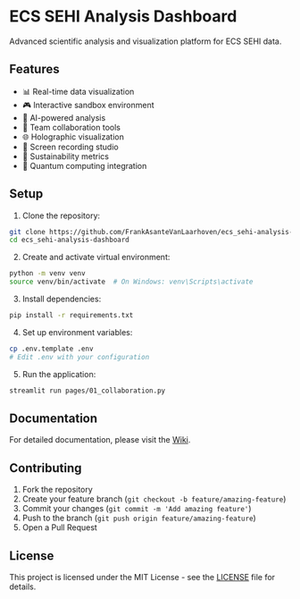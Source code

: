 # ECS SEHI Analysis Dashboard

Advanced scientific analysis and visualization platform for ECS SEHI data.

## Features

- 📊 Real-time data visualization
- 🎮 Interactive sandbox environment
- 🤖 AI-powered analysis
- 👥 Team collaboration tools
- 🌐 Holographic visualization
- 🎥 Screen recording studio
- 🌱 Sustainability metrics
- 🔮 Quantum computing integration

## Setup

1. Clone the repository:
```bash
git clone https://github.com/FrankAsanteVanLaarhoven/ecs_sehi-analysis-dashboard.git
cd ecs_sehi-analysis-dashboard
```

2. Create and activate virtual environment:
```bash
python -m venv venv
source venv/bin/activate  # On Windows: venv\Scripts\activate
```

3. Install dependencies:
```bash
pip install -r requirements.txt
```

4. Set up environment variables:
```bash
cp .env.template .env
# Edit .env with your configuration
```

5. Run the application:
```bash
streamlit run pages/01_collaboration.py
```

## Documentation

For detailed documentation, please visit the [Wiki](https://github.com/FrankAsanteVanLaarhoven/ecs_sehi-analysis-dashboard/wiki).

## Contributing

1. Fork the repository
2. Create your feature branch (`git checkout -b feature/amazing-feature`)
3. Commit your changes (`git commit -m 'Add amazing feature'`)
4. Push to the branch (`git push origin feature/amazing-feature`)
5. Open a Pull Request

## License

This project is licensed under the MIT License - see the [LICENSE](LICENSE) file for details.
